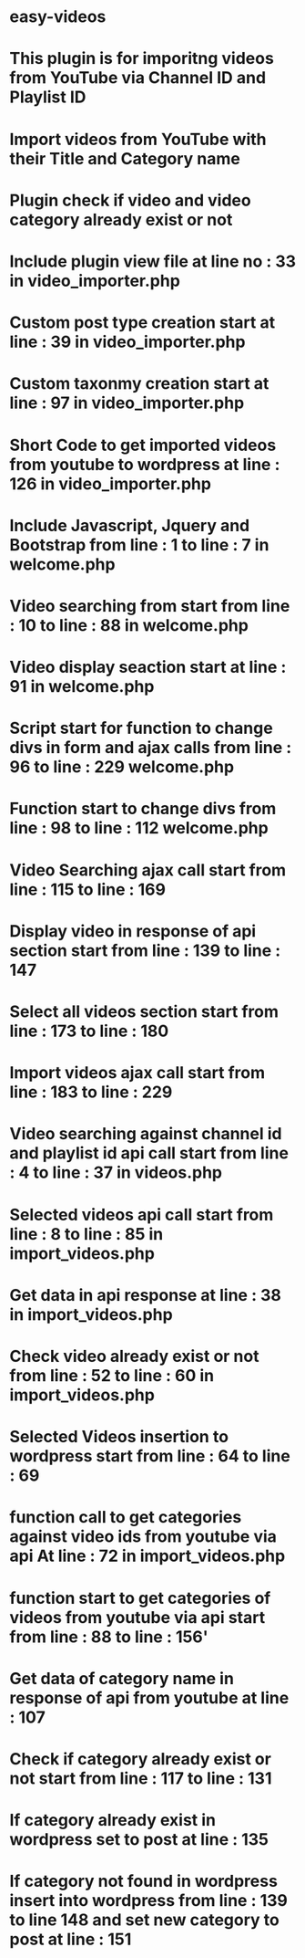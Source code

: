 # easy-videos
# This plugin is for imporitng videos from YouTube via Channel ID and Playlist ID
# Import videos from YouTube with their Title and Category name
# Plugin check if video and video category already exist or not

# Include plugin view file at line no : 33 in video_importer.php
# Custom post type creation start at line : 39 in video_importer.php
# Custom taxonmy creation start at line : 97 in video_importer.php
# Short Code to get imported videos from youtube to wordpress at line : 126 in video_importer.php 

# Include Javascript, Jquery and Bootstrap from line : 1 to line : 7 in welcome.php
# Video searching from start from line : 10 to line : 88 in welcome.php
# Video display seaction start at line : 91 in welcome.php
# Script start for function to change divs in form and ajax calls from line : 96 to line : 229 welcome.php
# Function start to change divs from line : 98 to line : 112 welcome.php
# Video Searching ajax call start from line : 115 to line : 169
# Display video in response of api section start from line : 139 to line : 147
# Select all videos section start from line : 173 to line : 180
# Import videos ajax call start from line : 183 to line : 229

# Video searching against channel id and playlist id api call start from line : 4 to line : 37 in videos.php

# Selected videos api call start from line : 8 to line : 85 in import_videos.php
# Get data in api response at line : 38 in import_videos.php 
# Check video already exist or not from line : 52 to line : 60 in import_videos.php
# Selected Videos insertion to wordpress start from line : 64 to line : 69
# function call to get categories against video ids from youtube via api At line : 72 in import_videos.php 
# function start to get categories of videos from youtube via api start from line : 88 to line : 156'
# Get data of category name in response of api from youtube at line : 107
# Check if category already exist or not start from  line : 117 to line : 131
# If category already exist in wordpress set to post at line : 135
# If category not found in wordpress insert into wordpress from line : 139 to line 148 and set new category to post at line : 151  